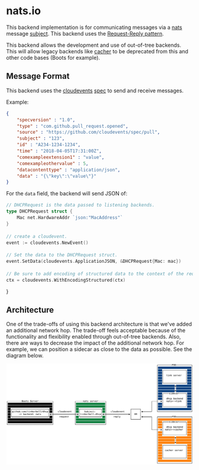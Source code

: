 # nats.io

This backend implementation is for communicating messages via a [nats](https://nats.io/) message [subject](https://docs.nats.io/nats-concepts/subjects).
This backend uses the [Request-Reply pattern](https://docs.nats.io/nats-concepts/core-nats/reqreply).

This backend allows the development and use of out-of-tree backends.
This will allow legacy backends like [cacher](https://github.com/tinkerbell/boots/blob/ac346cb685046d05ba5296dd0b2083b64fef3287/packet/client.go#L96) to be deprecated from this and other code bases (Boots for example).

## Message Format

This backend uses the [cloudevents](https://cloudevents.io/) [spec](https://github.com/cloudevents/spec/blob/v1.0.2/cloudevents/spec.md) to send and receive messages.

Example:

```json
{
    "specversion" : "1.0",
    "type" : "com.github.pull_request.opened",
    "source" : "https://github.com/cloudevents/spec/pull",
    "subject" : "123",
    "id" : "A234-1234-1234",
    "time" : "2018-04-05T17:31:00Z",
    "comexampleextension1" : "value",
    "comexampleothervalue" : 5,
    "datacontenttype" : "application/json",
    "data" : "{\"key\":\"value\"}"
}
```

For the `data` field, the backend will send JSON of:

```go
// DHCPRequest is the data passed to listening backends.
type DHCPRequest struct {
    Mac net.HardwareAddr `json:"MacAddress"`
}

// create a cloudevent.
event := cloudevents.NewEvent()

// Set the data to the DHCPRequest struct.
event.SetData(cloudevents.ApplicationJSON, &DHCPRequest{Mac: mac})

// Be sure to add encoding of structured data to the context of the request.
ctx = cloudevents.WithEncodingStructured(ctx)
```

}

## Architecture

One of the trade-offs of using this backend architecture is that we've added an additional network hop.
The trade-off feels acceptable because of the functionality and flexibility enabled through out-of-tree backends.
Also, there are ways to decrease the impact of the additional network hop.
For example, we can position a sidecar as close to the data as possible.
See the diagram below.

![arch-diagram](dhcp-backend-nats.png)
